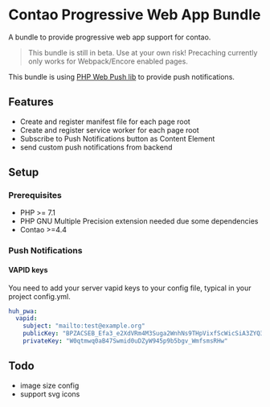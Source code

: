 # Contao Progressive Web App Bundle

A bundle to provide progressive web app support for contao.

> This bundle is still in beta. Use at your own risk! Precaching currently only works for Webpack/Encore enabled pages. 

This bundle is using [PHP Web Push lib](https://github.com/web-push-libs/web-push-php) to provide push notifications. 

## Features

* Create and register manifest file for each page root
* Create and register service worker for each page root
* Subscribe to Push Notifications button as Content Element
* send custom push notifications from backend

## Setup

### Prerequisites

* PHP >= 7.1
* PHP GNU Multiple Precision extension needed due some dependencies
* Contao >=4.4 

### Push Notifications

#### VAPID keys

You need to add your server vapid keys to your config file, typical in your project config.yml.

```yaml
huh_pwa:
  vapid:
    subject: "mailto:test@example.org"
    publicKey: "BPZACSEB_Efa3_e2XdVRm4M3Suga2WnhNs9THpVixfScWicSiA3ZYQ3zCG4Uez3EnbL3q-O2RomlZtYejva642M"
    privateKey: "W0qtmwq0aB47Swmid0uDZyW945p9b5bgv_WmfsmsRHw"
```


## Todo
* image size config
* support svg icons